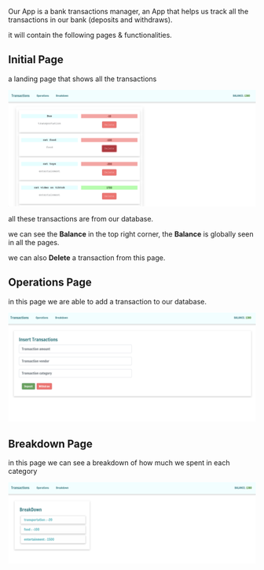 Our App is a bank transactions manager, an App that helps us track all the transactions in our bank (deposits and withdraws).

it will contain the following pages & functionalities.


## Initial Page
a landing page that shows all the transactions 

![](./bank1.png)

all these transactions are from our database.

we can see the **Balance** in the top right corner, the **Balance** is globally seen in all the pages.

we can also **Delete** a transaction from this page.


## Operations Page

in this page we are able to add a transaction to our database.

![](./bank2.png)

## Breakdown Page

in this page we can see a breakdown of how much we spent in each category

![](./bank3.png)
